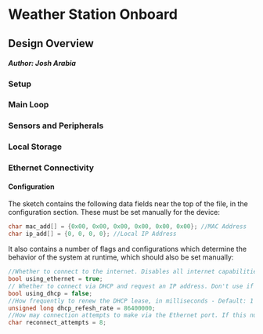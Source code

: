# Weather Station Onboard
## Design Overview

##### Author: Josh Arabia

### Setup

### Main Loop

### Sensors and Peripherals

### Local Storage

### Ethernet Connectivity

#### Configuration

The sketch contains the following data fields near the top of the file, in the configuration section. These must be set manually for the device:

```c
char mac_add[] = {0x00, 0x00, 0x00, 0x00, 0x00, 0x00}; //MAC Address
char ip_add[] = {0, 0, 0, 0}; //Local IP Address
```

It also contains a number of flags and configurations which determine the behavior of the system at runtime, which should also be set manually:

```c
//Whether to connect to the internet. Disables all internet capabilities if false - Default: true
bool using_ethernet = true;	
// Whether to connect via DHCP and request an IP address. Don't use if you have a static IP - Default: false
bool using_dhcp = false;
//How frequently to renew the DHCP lease, in milliseconds - Default: 1 day
unsigned long dhcp_refesh_rate = 86400000;
//How may connection attempts to make via the Ethernet port. If this number is exceeded, the module will cease internet communications
char reconnect_attempts = 8;
```